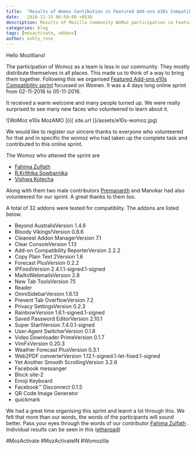```yaml
---
title:  "Results of Womoz Contibution in Featured Add-ons e10s Compatibility Sprint"
date:   2016-11-15 06:50:00 +0530
description: Results of Mozilla Community WoMoz participation in Featured Add-ons e10s Compatibility sprint.
categories: blog
tags: [mozactivate, addons]
author: ashly_rose
---
```

Hello Mozillians!

  The participation of Womoz as a team is less in our community. They mostly distribute themselves in all places. This made us to think of a way to bring them together. Following this we organised [Featured Add-ons e10s Compatibility sprint](https://mozillatn.github.io/blog/Womoz-TN-to-chip-in-Featured-Add-ons-e10s-Compatibility-sprint) focussed on Women. It was a 4 days long online sprint from 02-11-2016 to 05-11-2016.
  
 It received a warm welcome and many people turned up. We were really surprised to see many new faces who volunteered to learn about it. 
  
  ![WoMoz e10s MozAMO ]({{ site.url }}/assets/e10s-womoz.jpg)

 We would like to register our sincere thanks to everyone who volunteered for that and in specific the womoz who had taken up the complete task and contributed to this online sprint.
 
 The Womoz who attened the sprint are
 <ul>
    <li><a href="https://twitter.com/FahimaZulfath">Fahima Zulfath</a></li>
    <li><a href="https://twitter.com/ragavaa25">R.Krithika Sowbarnika</a></li>
    <li><a href="https://twitter.com/KotechaVishwa">Vishwa Kotecha</a></li>
 </ul>  
 
 Along with them two male contributors <a href="https://twitter.com/premprem029">Premananth</a> and Manokar had also volunteered for our sprint. A great thanks to them too.
  
 A total of 32 addons were tested for compatiblity. The addons are listed below.
  
  - Beyond AustralisVersion 1.4.6
  - Bloody Vikings!Version 0.8.6
  - Cleanest Addon ManagerVersion 7.1
  -  Clear ConsoleVersion 1.13
  -  Add-on Compatibility ReporterVersion 2.2.2
  -  Copy Plain Text 2Version 1.6
  -  Forecast PlusVersion 0.2.2
  -  IPFoodVersion 2.4.1.1-signed.1-signed
  -  MailtoWebmailsVersion 2.8
  -  New Tab ToolsVersion 75
  -  Reader
  -  OmniSidebarVersion 1.6.13
  -  Prevent Tab OverflowVersion 7.2
  -  Privacy SettingsVersion 0.2.3
  -  RainbowVersion 1.6.1-signed.1-signed
  -  Saved Password EditorVersion 2.10.1
  -  Super StartVersion 7.4.0.1-signed
  -  User-Agent SwitcherVersion 0.1.8
  -  Video Downloader PrimeVersion 0.1.7
  -  VimFxVersion 0.20.3
  -  Weather Forecast PlusVersion 0.3.1
  -  Web2PDF converterVersion 1.12.1-signed.1-let-fixed.1-signed
  -  Yet Another Smooth ScrollingVersion 3.2.6
  -  Facebook messanger
  -  Block site-2
  -  Emoji Keyboard
  -  Facebook™ Disconnect 0.1.5
  -  QR Code Image Generator
  -  quickmark
 
 
  We had a great time organising this sprint and learnt a lot through this. We felt that more than our words, the words of the participants will sound better. Pass your eyes through the words of our contributor  [Fahima Zulfath](http://womoz-e10sprint.blogspot.in/2016/11/womoz-e10s-compatibility-sprint_13.html?m=1) . 
Individual results can be seen in this ([etherpad](https://public.etherpad-mozilla.org/p/WomozTN-e10s-Addon-compatibility))


  #MozActivate   #MozActivateIN #Womozilla
    
